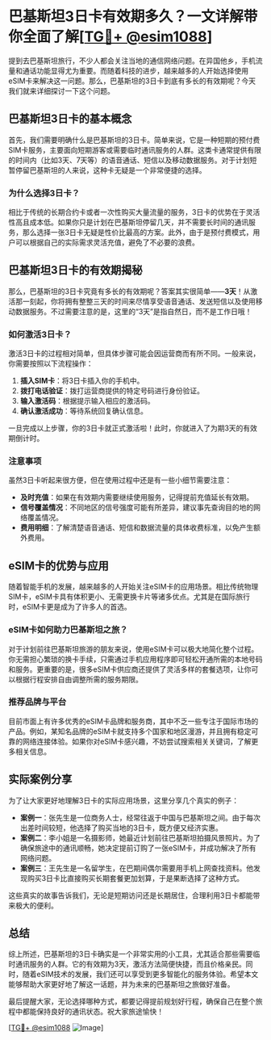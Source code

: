 # 巴基斯坦3日卡有效期多久？一文详解带你全面了解[[TG💪+ @esim1088](https://t.me/s/esim1088)]

提到去巴基斯坦旅行，不少人都会关注当地的通信网络问题。在异国他乡，手机流量和通话功能显得尤为重要。而随着科技的进步，越来越多的人开始选择使用eSIM卡来解决这一问题。那么，巴基斯坦的3日卡到底有多长的有效期呢？今天我们就来详细探讨一下这个问题。

## 巴基斯坦3日卡的基本概念

首先，我们需要明确什么是巴基斯坦的3日卡。简单来说，它是一种短期的预付费SIM卡服务，主要面向短期游客或需要临时通讯服务的人群。这类卡通常提供有限的时间内（比如3天、7天等）的语音通话、短信以及移动数据服务。对于计划短暂停留巴基斯坦的人来说，这种卡无疑是一个非常便捷的选择。

### 为什么选择3日卡？

相比于传统的长期合约卡或者一次性购买大量流量的服务，3日卡的优势在于灵活性高且成本低。如果你只是计划在巴基斯坦停留几天，并不需要长时间的通讯服务，那么选择一张3日卡无疑是性价比最高的方案。此外，由于是预付费模式，用户可以根据自己的实际需求灵活充值，避免了不必要的浪费。

## 巴基斯坦3日卡的有效期揭秘

那么，巴基斯坦的3日卡究竟有多长的有效期呢？答案其实很简单——**3天**！从激活那一刻起，你将拥有整整三天的时间来尽情享受语音通话、发送短信以及使用移动数据服务。不过需要注意的是，这里的“3天”是指自然日，而不是工作日哦！

### 如何激活3日卡？

激活3日卡的过程相对简单，但具体步骤可能会因运营商而有所不同。一般来说，你需要按照以下流程操作：

1. **插入SIM卡**：将3日卡插入你的手机中。
2. **拨打电话验证**：拨打运营商提供的特定号码进行身份验证。
3. **输入激活码**：根据提示输入相应的激活码。
4. **确认激活成功**：等待系统回复确认信息。

一旦完成以上步骤，你的3日卡就正式激活啦！此时，你就进入了为期3天的有效期倒计时。

### 注意事项

虽然3日卡听起来很方便，但在使用过程中还是有一些小细节需要注意：

- **及时充值**：如果在有效期内需要继续使用服务，记得提前充值延长有效期。
- **信号覆盖情况**：不同地区的信号强度可能有所差异，建议事先查询目的地的网络覆盖情况。
- **费用明细**：了解清楚语音通话、短信和数据流量的具体收费标准，以免产生额外费用。

## eSIM卡的优势与应用

随着智能手机的发展，越来越多的人开始关注eSIM卡的应用场景。相比传统物理SIM卡，eSIM卡具有体积更小、无需更换卡片等诸多优点。尤其是在国际旅行时，eSIM卡更是成为了许多人的首选。

### eSIM卡如何助力巴基斯坦之旅？

对于计划前往巴基斯坦旅游的朋友来说，使用eSIM卡可以极大地简化整个过程。你无需担心繁琐的换卡手续，只需通过手机应用程序即可轻松开通所需的本地号码和服务。更重要的是，很多eSIM卡供应商还提供了灵活多样的套餐选项，让你可以根据行程安排自由调整所需的服务期限。

### 推荐品牌与平台

目前市面上有许多优秀的eSIM卡品牌和服务商，其中不乏一些专注于国际市场的产品。例如，某知名品牌的eSIM卡就支持多个国家和地区漫游，并且拥有稳定可靠的网络连接体验。如果你对eSIM卡感兴趣，不妨尝试搜索相关关键词，了解更多相关信息。

## 实际案例分享

为了让大家更好地理解3日卡的实际应用场景，这里分享几个真实的例子：

- **案例一**：张先生是一位商务人士，经常往返于中国与巴基斯坦之间。由于每次出差时间较短，他选择了购买当地的3日卡，既方便又经济实惠。
- **案例二**：李小姐是一名摄影师，她最近计划前往巴基斯坦拍摄风景照片。为了确保旅途中的通讯顺畅，她决定提前订购了一张eSIM卡，并成功解决了所有网络问题。
- **案例三**：王先生是一名留学生，在巴期间偶尔需要用手机上网查找资料。他发现购买3日卡比直接购买长期套餐更加划算，于是果断选择了这种方式。

这些真实的故事告诉我们，无论是短期访问还是长期居住，合理利用3日卡都能带来极大的便利。

## 总结

综上所述，巴基斯坦的3日卡确实是一个非常实用的小工具，尤其适合那些需要临时通讯服务的人群。它的有效期为3天，激活方法简便快捷，而且价格亲民。同时，随着eSIM技术的发展，我们还可以享受到更多智能化的服务体验。希望本文能够帮助大家更好地了解这一话题，并为未来的巴基斯坦之旅做好准备。

最后提醒大家，无论选择哪种方式，都要记得提前规划好行程，确保自己在整个旅程中都能保持良好的通讯状态。祝大家旅途愉快！

[[TG💪+ @esim1088](https://t.me/s/esim1088) ![Image](https://i.postimg.cc/4NQfJmqS/Snipaste-2025-05-13-00-14-12.png)]